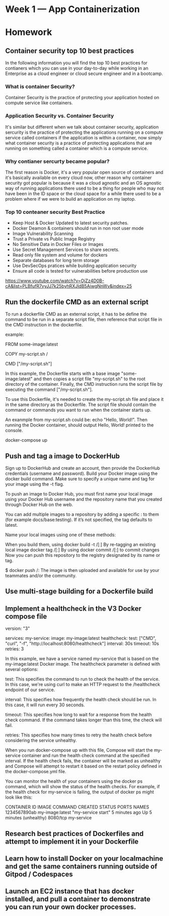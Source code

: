 # Week 1 — App Containerization

# Homework

## Container security top 10 best practices

In the following information you will find the top 10 best practices for contianers which you can use in your day-to-day while working in an Enterprise as a cloud engineer or cloud secure engineer and in a bootcamp.

### What is container Security?

Container Security is the practice of protecting your application hosted on compute service like containers.

### Application Security vs. Container Security

It's similar but different when we talk about container security, application sercurity is the practice of protecting the applications running on a compute service called containers if the application is within a container, now simply what container security is a practice of protecting applications that are running on something called a container which is a compute service.

### Why contianer sercurty became popular?

The first reason is Docker, it's a very popular open source of containers and it's basically available on every cloud now, other reason why container security got popular is because it was a cloud agnostic and an OS agnostic way of running applications there used to be a thing for people who may not have been in the ID space or the cloud space for a while there used to be a problem where if we were to build an application on my laptop.

### Top 10 conteaner security Best Practice

+ Keep Host & Docker Updated to latest security patches.
+ Docker Deamon & containers should run in non root user mode
+ Image Vulnerability Scanning
+ Trust a Private vs Public Image Registry
+ No Sensitive Data in Docker Files or Images
+ Use Secret Management Services to share secrets.
+ Read only file system and volume for dockers
+ Separate databases for long term storage
+ Use DevSecOps pratices while building application security
+ Ensure all code is tested for vulnerabilities before production use

https://www.youtube.com/watch?v=OjZz4D0B-cA&list=PLBfufR7vyJJ7k25byhRXJldB5AiwgNnWv&index=25

## Run the dockerfile CMD as an external script

To run a dockerfile CMD as an external script, it has to be define the command to be run in a separate script file, then reference that script file in the CMD instruction in the dockerfile.

example:

FROM some-image:latest

COPY my-script.sh /

CMD ["/my-script.sh"]

In this example, the Dockerfile starts with a base image "some-image:latest" and then copies a script file "my-script.sh" to the root directory of the container. Finally, the CMD instruction runs the script file by executing the command ["/my-script.sh"].

To use this Dockerfile, it's needed to create the my-script.sh file and place it in the same directory as the Dockerfile. The script file should contain the command or commands you want to run when the container starts up.

An exanmple from my-script.sh could be: echo "Hello, World!". Then running the Docker container, should output Hello, World! printed to the console.

docker-compose up

## Push and tag a image to DockerHub 

Sign up to DockerHub and create an account, then provide the DockerHub credentials (username and password).
Build your Docker image using the docker build command. Make sure to specify a unique name and tag for your image using the -t flag.

To push an image to Docker Hub, you must first name your local image using your Docker Hub username and the repository name that you created through Docker Hub on the web.

You can add multiple images to a repository by adding a specific :<tag> to them (for example docs/base:testing). If it’s not specified, the tag defaults to latest.

Name your local images using one of these methods:

When you build them, using docker build -t <hub-user>/<repo-name>[:<tag>]
By re-tagging an existing local image docker tag <existing-image> <hub-user>/<repo-name>[:<tag>]
By using docker commit <existing-container> <hub-user>/<repo-name>[:<tag>] to commit changes
Now you can push this repository to the registry designated by its name or tag.


$ docker push <hub-user>/<repo-name>:<tag>
The image is then uploaded and available for use by your teammates and/or the community.


## Use multi-stage building for a Dockerfile build

## Implement a healthcheck in the V3 Docker compose file

version: "3"

services:
  my-service:
    image: my-image:latest
    healthcheck:
      test: ["CMD", "curl", "-f", "http://localhost:8080/healthcheck"]
      interval: 30s
      timeout: 10s
      retries: 3
      
In this example, we have a service named my-service that is based on the my-image:latest Docker image. The healthcheck parameter is defined with several options:

test: This specifies the command to run to check the health of the service. In this case, we're using curl to make an HTTP request to the /healthcheck endpoint of our service.

interval: This specifies how frequently the health check should be run. In this case, it will run every 30 seconds.

timeout: This specifies how long to wait for a response from the health check command. If the command takes longer than this time, the check will fail.

retries: This specifies how many times to retry the health check before considering the service unhealthy.

When you run docker-compose up with this file, Compose will start the my-service container and run the health check command at the specified interval. If the health check fails, the container will be marked as unhealthy and Compose will attempt to restart it based on the restart policy defined in the docker-compose.yml file.

You can monitor the health of your containers using the docker ps command, which will show the status of the health checks. For example, if the health check for my-service is failing, the output of docker ps might look like this:

CONTAINER ID   IMAGE            COMMAND                  CREATED          STATUS                     PORTS      NAMES
1234567890ab   my-image:latest  "my-service start"       5 minutes ago    Up 5 minutes (unhealthy)   8080/tcp   my-service


 
## Research best practices of Dockerfiles and attempt to implement it in your Dockerfile

## Learn how to install Docker on your localmachine and get the same containers running outside of Gitpod / Codespaces

## Launch an EC2 instance that has docker installed, and pull a container to demonstrate you can run your own docker processes. 
